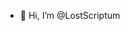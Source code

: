 - 👋 Hi, I’m @LostScriptum

<!---
LostScriptum/LostScriptum is a ✨ special ✨ repository because its `README.md` (this file) appears on your GitHub profile.
You can click the Preview link to take a look at your changes.
--->
